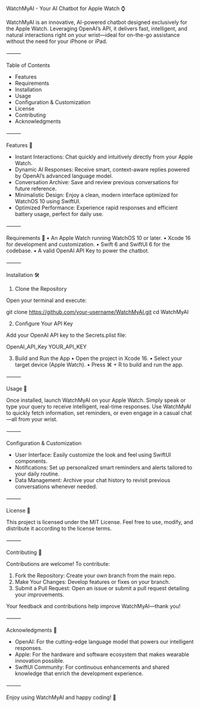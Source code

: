 WatchMyAI - Your AI Chatbot for Apple Watch ⌚️

WatchMyAI is an innovative, AI-powered chatbot designed exclusively for the Apple Watch. Leveraging OpenAI’s API, it delivers fast, intelligent, and natural interactions right on your wrist—ideal for on-the-go assistance without the need for your iPhone or iPad.

⸻

Table of Contents
- Features
- Requirements
- Installation
- Usage
- Configuration & Customization
- License
- Contributing
- Acknowledgments

⸻

Features 🎉
- Instant Interactions:
Chat quickly and intuitively directly from your Apple Watch.
- Dynamic AI Responses:
Receive smart, context-aware replies powered by OpenAI’s advanced language model.
- Conversation Archive:
Save and review previous conversations for future reference.
- Minimalistic Design:
Enjoy a clean, modern interface optimized for WatchOS 10 using SwiftUI.
- Optimized Performance:
Experience rapid responses and efficient battery usage, perfect for daily use.

⸻

Requirements 🚀
	•	An Apple Watch running WatchOS 10 or later.
	•	Xcode 16 for development and customization.
	•	Swift 6 and SwiftUI 6 for the codebase.
	•	A valid OpenAI API Key to power the chatbot.

⸻

Installation 🛠

1. Clone the Repository

Open your terminal and execute:

git clone https://github.com/your-username/WatchMyAI.git
cd WatchMyAI

2. Configure Your API Key

Add your OpenAI API key to the Secrets.plist file:

<key>OpenAI_API_Key</key>
<string>YOUR_API_KEY</string>

3. Build and Run the App
	•	Open the project in Xcode 16.
	•	Select your target device (Apple Watch).
	•	Press ⌘ + R to build and run the app.

⸻

Usage 📱

Once installed, launch WatchMyAI on your Apple Watch. Simply speak or type your query to receive intelligent, real-time responses. Use WatchMyAI to quickly fetch information, set reminders, or even engage in a casual chat—all from your wrist.

⸻

Configuration & Customization
- User Interface:
Easily customize the look and feel using SwiftUI components.
- Notifications:
Set up personalized smart reminders and alerts tailored to your daily routine.
- Data Management:
Archive your chat history to revisit previous conversations whenever needed.

⸻

License 📜

This project is licensed under the MIT License. Feel free to use, modify, and distribute it according to the license terms.

⸻

Contributing 🤝

Contributions are welcome! To contribute:
01. Fork the Repository: Create your own branch from the main repo.
02. Make Your Changes: Develop features or fixes on your branch.
03. Submit a Pull Request: Open an issue or submit a pull request detailing your improvements.

Your feedback and contributions help improve WatchMyAI—thank you!

⸻

Acknowledgments 🙏
- OpenAI: For the cutting-edge language model that powers our intelligent responses.
- Apple: For the hardware and software ecosystem that makes wearable innovation possible.
- SwiftUI Community: For continuous enhancements and shared knowledge that enrich the development experience.

⸻

Enjoy using WatchMyAI and happy coding! 🚀
